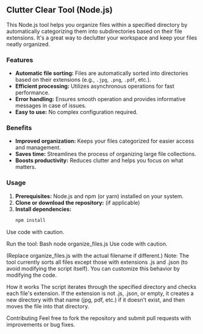 ## Clutter Clear Tool (Node.js)

This Node.js tool helps you organize files within a specified directory by automatically categorizing them into subdirectories based on their file extensions. It's a great way to declutter your workspace and keep your files neatly organized.

### Features

- **Automatic file sorting:** Files are automatically sorted into directories based on their extensions (e.g., `.jpg`, `.png`, `.pdf`, etc.).
- **Efficient processing:** Utilizes asynchronous operations for fast performance.
- **Error handling:** Ensures smooth operation and provides informative messages in case of issues.
- **Easy to use:** No complex configuration required.

### Benefits

- **Improved organization:** Keeps your files categorized for easier access and management.
- **Saves time:** Streamlines the process of organizing large file collections.
- **Boosts productivity:** Reduces clutter and helps you focus on what matters.

### Usage

1. **Prerequisites:** Node.js and npm (or yarn) installed on your system.
2. **Clone or download the repository:** (if applicable)
3. **Install dependencies:**
   ```bash
   npm install
Use code with caution.

Run the tool:
Bash
node organize_files.js
Use code with caution.

(Replace organize_files.js with the actual filename if different.)
Note: The tool currently sorts all files except those with extensions .js and .json (to avoid modifying the script itself). You can customize this behavior by modifying the code.

How it works
The script iterates through the specified directory and checks each file's extension. If the extension is not .js, .json, or empty, it creates a new directory with that name (jpg, pdf, etc.) if it doesn't exist, and then moves the file into that directory.

Contributing
Feel free to fork the repository and submit pull requests with improvements or bug fixes.
